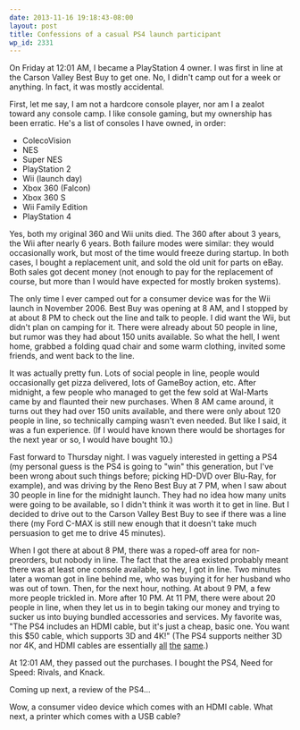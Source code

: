 ```yaml
---
date: 2013-11-16 19:18:43-08:00
layout: post
title: Confessions of a casual PS4 launch participant
wp_id: 2331
---
```

On Friday at 12:01 AM, I became a PlayStation 4 owner. I was first in line at the Carson Valley Best Buy to get one. No, I didn't camp out for a week or anything. In fact, it was mostly accidental.

First, let me say, I am not a hardcore console player, nor am I a zealot toward any console camp. I like console gaming, but my ownership has been erratic. He's a list of consoles I have owned, in order:

  * ColecoVision
  * NES
  * Super NES
  * PlayStation 2
  * Wii (launch day)
  * Xbox 360 (Falcon)
  * Xbox 360 S
  * Wii Family Edition
  * PlayStation 4

Yes, both my original 360 and Wii units died. The 360 after about 3 years, the Wii after nearly 6 years. Both failure modes were similar: they would occasionally work, but most of the time would freeze during startup. In both cases, I bought a replacement unit, and sold the old unit for parts on eBay. Both sales got decent money (not enough to pay for the replacement of course, but more than I would have expected for mostly broken systems).

The only time I ever camped out for a consumer device was for the Wii launch in November 2006. Best Buy was opening at 8 AM, and I stopped by at about 8 PM to check out the line and talk to people. I did want the Wii, but didn't plan on camping for it. There were already about 50 people in line, but rumor was they had about 150 units available. So what the hell, I went home, grabbed a folding quad chair and some warm clothing, invited some friends, and went back to the line.

It was actually pretty fun. Lots of social people in line, people would occasionally get pizza delivered, lots of GameBoy action, etc. After midnight, a few people who managed to get the few sold at Wal-Marts came by and flaunted their new purchases. When 8 AM came around, it turns out they had over 150 units available, and there were only about 120 people in line, so technically camping wasn't even needed. But like I said, it was a fun experience. (If I would have known there would be shortages for the next year or so, I would have bought 10.)

Fast forward to Thursday night. I was vaguely interested in getting a PS4 (my personal guess is the PS4 is going to "win" this generation, but I've been wrong about such things before; picking HD-DVD over Blu-Ray, for example), and was driving by the Reno Best Buy at 7 PM, when I saw about 30 people in line for the midnight launch. They had no idea how many units were going to be available, so I didn't think it was worth it to get in line. But I decided to drive out to the Carson Valley Best Buy to see if there was a line there (my Ford C-MAX is still new enough that it doesn't take much persuasion to get me to drive 45 minutes).

When I got there at about 8 PM, there was a roped-off area for non-preorders, but nobody in line. The fact that the area existed probably meant there was at least one console available, so hey, I got in line. Two minutes later a woman got in line behind me, who was buying it for her husband who was out of town. Then, for the next hour, nothing. At about 9 PM, a few more people trickled in. More after 10 PM. At 11 PM, there were about 20 people in line, when they let us in to begin taking our money and trying to sucker us into buying bundled accessories and services. My favorite was, "The PS4 includes an HDMI cable<sup></sup>, but it's just a cheap, basic one. You want this $50 cable, which supports 3D and 4K!" (The PS4 supports neither 3D nor 4K, and HDMI cables are essentially [all](http://news.cnet.com/8301-17938_105-20056502-1/why-all-hdmi-cables-are-the-same/) [the](http://reviews.cnet.com/8301-33199_7-57321956-221/why-all-hdmi-cables-are-the-same-part-2/) [same](http://reviews.cnet.com/8301-33199_7-57540275-221/still-more-reasons-why-all-hdmi-cable-are-the-same/).)

At 12:01 AM, they passed out the purchases. I bought the PS4, Need for Speed: Rivals, and Knack.

Coming up next, a review of the PS4...

<sup></sup> Wow, a consumer video device which comes with an HDMI cable. What next, a printer which comes with a USB cable?
